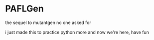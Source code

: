 # PAFLGen
the sequel to mutantgen no one asked for

i just made this to practice python more and now we're here, have fun
